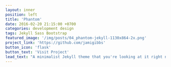 ```yaml
---
layout: inner
position: left
title: 'Phantom'
date: 2016-02-20 21:15:00 +0700
categories: development design
tags: Jekyll Sass Bootstrap
featured_image: '/img/posts/04_phantom-jekyll-1130x864-2x.png'
project_link: 'https://github.com/jamigibbs'
button_icon: 'flask'
button_text: 'Visit Project'
lead_text: "A minimalist Jekyll theme that you're looking at it right now"
---
```

